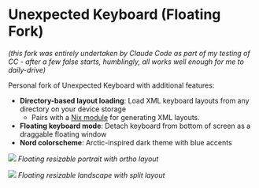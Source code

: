 # Unexpected Keyboard (Floating Fork)

*(this fork was entirely undertaken by Claude Code as part of my testing of CC - after a few false starts, humblingly, all works well enough for me to daily-drive)*

Personal fork of Unexpected Keyboard with additional features:

- **Directory-based layout loading**: Load XML keyboard layouts from any directory on your device storage
  - Pairs with a [Nix module](https://github.com/harryaskham/collective-public/blob/main/modules/agnostic/unexpected-keyboard/default.nix) for generating XML layouts.
- **Floating keyboard mode**: Detach keyboard from bottom of screen as a draggable floating window  
- **Nord colorscheme**: Arctic-inspired dark theme with blue accents

![](img/float.png)
*Floating resizable portrait with ortho layout*

![](img/split.png)
*Floating resizable landscape with split layout*
